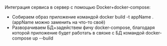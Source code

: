 Интеграция сервиса в сервер с помощью Docker+docker-compose:
- Собираем образ приложение командой docker build -t appName . (appName можно заменить на что-то своё)
- Разворачиваем БД+задействем фичу docker-compose, благодаря которой приложение будет работать в связке с БД командой docker-compose up --build
